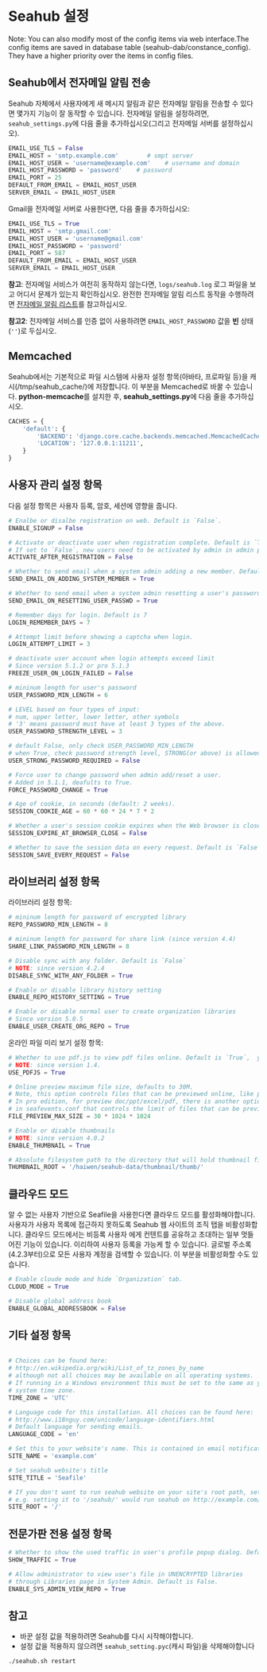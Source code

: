 # Seahub 설정

Note: You can also modify most of the config items via web interface.The config items are saved in database table (seahub-dab/constance_config). They have a higher priority over the items in config files.

## Seahub에서 전자메일 알림 전송

Seahub 자체에서 사용자에게 새 메시지 알림과 같은 전자메일 알림을 전송할 수 있다면 몇가지 기능이 잘 동작할 수 있습니다.
전자메일 알림을 설정하려면, `seahub_settings.py`에 다음 줄을 추가하십시오(그리고 전자메일 서버를 설정하십시오).

```python
EMAIL_USE_TLS = False
EMAIL_HOST = 'smtp.example.com'        # smpt server
EMAIL_HOST_USER = 'username@example.com'    # username and domain
EMAIL_HOST_PASSWORD = 'password'    # password
EMAIL_PORT = 25
DEFAULT_FROM_EMAIL = EMAIL_HOST_USER
SERVER_EMAIL = EMAIL_HOST_USER
```

Gmail을 전자메일 서버로 사용한다면, 다음 줄을 추가하십시오:

```python
EMAIL_USE_TLS = True
EMAIL_HOST = 'smtp.gmail.com'
EMAIL_HOST_USER = 'username@gmail.com'
EMAIL_HOST_PASSWORD = 'password'
EMAIL_PORT = 587
DEFAULT_FROM_EMAIL = EMAIL_HOST_USER
SERVER_EMAIL = EMAIL_HOST_USER
```

**참고**: 전자메일 서비스가 여전히 동작하지 않는다면, <code>logs/seahub.log</code> 로그 파일을 보고 어디서 문제가 있는지 확인하십시오. 완전한 전자메일 알림 리스트 동작을 수행하려면 [전자메일 알림 리스트](customize_email_notifications.md)를 참고하십시오.

**참고2**: 전자메일 서비스를 인증 없이 사용하려면 <code>EMAIL_HOST_PASSWORD</code>  값을 **빈** 상태(<code>''</code>)로 두십시오.


## Memcached

Seahub에서는 기본적으로 파일 시스템에 사용자 설정 항목(아바타, 프로파일 등)을 캐시(/tmp/seahub_cache/)에 저장합니다. 이 부분을 Memcached로 바꿀 수 있습니다.
**python-memcache**를 설치한 후, **seahub_settings.py**에 다음 줄을 추가하십시오.

```python
CACHES = {
    'default': {
        'BACKEND': 'django.core.cache.backends.memcached.MemcachedCache',
        'LOCATION': '127.0.0.1:11211',
    }
}
```

## 사용자 관리 설정 항목

다음 설정 항목은 사용자 등록, 암호, 세션에 영향을 줍니다.

```python
# Enalbe or disalbe registration on web. Default is `False`.
ENABLE_SIGNUP = False

# Activate or deactivate user when registration complete. Default is `True`.
# If set to `False`, new users need to be activated by admin in admin panel.
ACTIVATE_AFTER_REGISTRATION = False

# Whether to send email when a system admin adding a new member. Default is `True`.
SEND_EMAIL_ON_ADDING_SYSTEM_MEMBER = True

# Whether to send email when a system admin resetting a user's password. Default is `True`.
SEND_EMAIL_ON_RESETTING_USER_PASSWD = True

# Remember days for login. Default is 7
LOGIN_REMEMBER_DAYS = 7

# Attempt limit before showing a captcha when login.
LOGIN_ATTEMPT_LIMIT = 3

# deactivate user account when login attempts exceed limit
# Since version 5.1.2 or pro 5.1.3
FREEZE_USER_ON_LOGIN_FAILED = False

# mininum length for user's password
USER_PASSWORD_MIN_LENGTH = 6

# LEVEL based on four types of input:
# num, upper letter, lower letter, other symbols
# '3' means password must have at least 3 types of the above.
USER_PASSWORD_STRENGTH_LEVEL = 3

# default False, only check USER_PASSWORD_MIN_LENGTH
# when True, check password strength level, STRONG(or above) is allowed
USER_STRONG_PASSWORD_REQUIRED = False

# Force user to change password when admin add/reset a user.
# Added in 5.1.1, deafults to True.
FORCE_PASSWORD_CHANGE = True

# Age of cookie, in seconds (default: 2 weeks).
SESSION_COOKIE_AGE = 60 * 60 * 24 * 7 * 2

# Whether a user's session cookie expires when the Web browser is closed.
SESSION_EXPIRE_AT_BROWSER_CLOSE = False

# Whether to save the session data on every request. Default is `False`
SESSION_SAVE_EVERY_REQUEST = False

```


## 라이브러리 설정 항목

라이브러리 설정 항목:

```python
# mininum length for password of encrypted library
REPO_PASSWORD_MIN_LENGTH = 8

# mininum length for password for share link (since version 4.4)
SHARE_LINK_PASSWORD_MIN_LENGTH = 8

# Disable sync with any folder. Default is `False`
# NOTE: since version 4.2.4
DISABLE_SYNC_WITH_ANY_FOLDER = True

# Enable or disable library history setting
ENABLE_REPO_HISTORY_SETTING = True

# Enable or disable normal user to create organization libraries
# Since version 5.0.5
ENABLE_USER_CREATE_ORG_REPO = True
```

온라인 파일 미리 보기 설정 항목:

```python
# Whether to use pdf.js to view pdf files online. Default is `True`,  you can turn it off.
# NOTE: since version 1.4.
USE_PDFJS = True

# Online preview maximum file size, defaults to 30M.
# Note, this option controls files that can be previewed online, like pictures, txt, pdf.
# In pro edition, for preview doc/ppt/excel/pdf, there is another option `max-size`
# in seafevents.conf that controls the limit of files that can be previewed.
FILE_PREVIEW_MAX_SIZE = 30 * 1024 * 1024

# Enable or disable thumbnails
# NOTE: since version 4.0.2
ENABLE_THUMBNAIL = True

# Absolute filesystem path to the directory that will hold thumbnail files.
THUMBNAIL_ROOT = '/haiwen/seahub-data/thumbnail/thumb/'
```


## 클라우드 모드

알 수 없는 사용자 기반으로 Seafile을 사용한다면 클라우드 모드를 활성화해야합니다. 사용자가 사용자 목록에 접근하지 못하도록 Seahub 웹 사이트의 조직 탭을 비활성화합니다. 클라우드 모드에서는 비등록 사용자 에게 컨텐트를 공유하고 초대하는 일부 멋들어진 기능이 있습니다. 이리하여 사용자 등록을 가능케 할 수 있습니다. 글로벌 주소록(4.2.3부터)으로 모든 사용자 계정을 검색할 수 있습니다. 이 부분을 비활성화할 수도 있습니다.

```python
# Enable cloude mode and hide `Organization` tab.
CLOUD_MODE = True

# Disable global address book
ENABLE_GLOBAL_ADDRESSBOOK = False
```


## 기타 설정 항목


```python

# Choices can be found here:
# http://en.wikipedia.org/wiki/List_of_tz_zones_by_name
# although not all choices may be available on all operating systems.
# If running in a Windows environment this must be set to the same as your
# system time zone.
TIME_ZONE = 'UTC'

# Language code for this installation. All choices can be found here:
# http://www.i18nguy.com/unicode/language-identifiers.html
# Default language for sending emails.
LANGUAGE_CODE = 'en'

# Set this to your website's name. This is contained in email notifications.
SITE_NAME = 'example.com'

# Set seahub website's title
SITE_TITLE = 'Seafile'

# If you don't want to run seahub website on your site's root path, set this option to your preferred path.
# e.g. setting it to '/seahub/' would run seahub on http://example.com/seahub/.
SITE_ROOT = '/'
```

## 전문가판 전용 설정 항목

```python
# Whether to show the used traffic in user's profile popup dialog. Default is True
SHOW_TRAFFIC = True

# Allow administrator to view user's file in UNENCRYPTED libraries
# through Libraries page in System Admin. Default is False.
ENABLE_SYS_ADMIN_VIEW_REPO = True
```

## 참고

* 바꾼 설정 값을 적용하려면 Seahub를 다시 시작해야합니다.
* 설정 값을 적용하지 않으려면 `seahub_setting.pyc`(캐시 파일)을 삭제해야합니다

```bash
./seahub.sh restart
```

